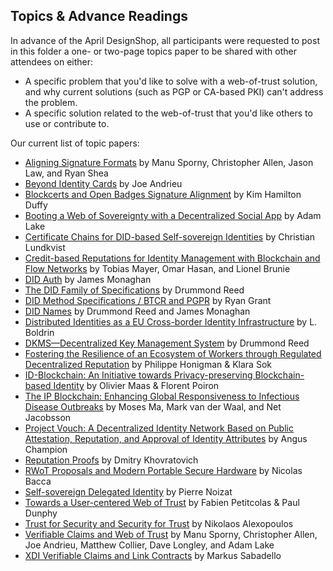 ## Topics & Advance Readings

In advance of the April DesignShop, all participants were requested to post in this folder a one- or two-page topics paper to be shared with other attendees on either:

* A specific problem that you'd like to solve with a web-of-trust solution, and why current solutions (such as PGP or CA-based PKI) can't address the problem.
*  A specific solution related to the web-of-trust that you'd like others to use or contribute to.

Our current list of topic papers:

   * [Aligning Signature Formats](SignatureFormatAlignment.md) by Manu Sporny, Christopher Allen, Jason Law, and Ryan Shea
   * [Beyond Identity Cards](Beyond-Identity-Cards.pdf) by Joe Andrieu
   * [Blockcerts and Open Badges Signature Alignment](BlockcertsAlignment.md) by Kim Hamilton Duffy
   * [Booting a Web of Sovereignty with a Decentralized Social App](Booting-a-Web-of-Sovereignty-with-a-Decentralized-Social-App.md) by Adam Lake
   * [Certificate Chains for DID-based Self-sovereign Identities](certificate_chains_dids.md) by Christian Lundkvist
   * [Credit-based Reputations for Identity Management with Blockchain and Flow Networks](Credit-based-Reputations-for-Identity-Management.md) by Tobias Mayer, Omar Hasan, and Lionel Brunie
   * [DID Auth](did-auth.md) by James Monaghan
   * [The DID Family of Specifications](did-family-of-specifications.md) by Drummond Reed
   * [DID Method Specifications / BTCR and PGPR](did-methods-btcr-pgpr.md) by Ryan Grant
   * [DID Names](did-names.md) by Drummond Reed and James Monaghan
   * [Distributed Identities as a EU Cross-border Identity Infrastructure](Levrage_EU_identities.md) by L. Boldrin
   * [DKMS—Decentralized Key Management System](dkms-decentralized-key-mgmt-system.md) by Drummond Reed
   * [Fostering the Resilience of an Ecosystem of Workers through Regulated Decentralized Reputation](Fostering-resilience.md) by Philippe Honigman & Klara Sok
   * [ID-Blockchain: An Initiative towards Privacy-preserving Blockchain-based Identity](id-blockchain.md) by Olivier Maas & Florent Poiron
   * [The IP Blockchain: Enhancing Global Responsiveness to Infectious Disease Outbreaks](RWoT_IPblockchain.md) by Moses Ma, Mark van der Waal, and Net Jacobsson
   * [Project Vouch: A Decentralized Identity Network Based on Public Attestation, Reputation, and Approval of Identity Attributes](ProjectVouch_Peer-attestation-and-reputation-based-identity.md) by Angus Champion
   * [Reputation Proofs](rep-proofs.md) by Dmitry Khovratovich
   * [RWoT Proposals and Modern Portable Secure Hardware](RWoT_proposals_and_modern_portable_secure_hardware.md) by Nicolas Bacca
   * [Self-sovereign Delegated Identity](170418_IDEAS_Paper.pdf) by Pierre Noizat
   * [Towards a User-centered Web of Trust](Towards-a-user-centered-web-of-trust.md) by Fabien Petitcolas & Paul Dunphy
   * [Trust for Security and Security for Trust](topic_alexopoulos.md) by Nikolaos Alexopoulos
   * [Verifiable Claims and Web of Trust](WoTVerifiableClaims.md) by Manu Sporny, Christopher Allen, Joe Andrieu, Matthew Collier, Dave Longley, and Adam Lake
   * [XDI Verifiable Claims and Link Contracts](xdi-verifiable-claims-link-contracts.md) by Markus Sabadello
